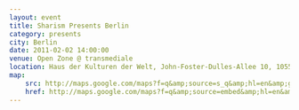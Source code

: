 ```yaml
---
layout: event
title: Sharism Presents Berlin
category: presents
city: Berlin
date: 2011-02-02 14:00:00
venue: Open Zone @ transmediale
location: Haus der Kulturen der Welt, John-Foster-Dulles-Allee 10, 10557 Berlin, Germany
map:
    src: http://maps.google.com/maps?f=q&amp;source=s_q&amp;hl=en&amp;geocode=&amp;q=Haus+der+Kulturen+der+Welt,+John-Foster-Dulles-Allee+10,+10557,+Berlin,+Germany&amp;aq=0&amp;sll=50.848169,4.352582&amp;sspn=0.012207,0.012424&amp;vpsrc=0&amp;g=Rue+du+March%C3%A9+aux+Herbes+12+1000+Brussels,+Belgium&amp;ie=UTF8&amp;hq=Haus+der+Kulturen+der+Welt,+John-Foster-Dulles-Allee+10,+10557,+Berlin,+Germany&amp;t=m&amp;ll=52.518516,13.364635&amp;spn=0.013579,0.032015&amp;output=embed
    href: http://maps.google.com/maps?f=q&amp;source=embed&amp;hl=en&amp;geocode=&amp;q=Haus+der+Kulturen+der+Welt,+John-Foster-Dulles-Allee+10,+10557,+Berlin,+Germany&amp;aq=0&amp;sll=50.848169,4.352582&amp;sspn=0.012207,0.012424&amp;vpsrc=0&amp;g=Rue+du+March%C3%A9+aux+Herbes+12+1000+Brussels,+Belgium&amp;ie=UTF8&amp;hq=Haus+der+Kulturen+der+Welt,+John-Foster-Dulles-Allee+10,+10557,+Berlin,+Germany&amp;t=m&amp;ll=52.518516,13.364635&amp;spn=0.013579,0.032015
---
```

